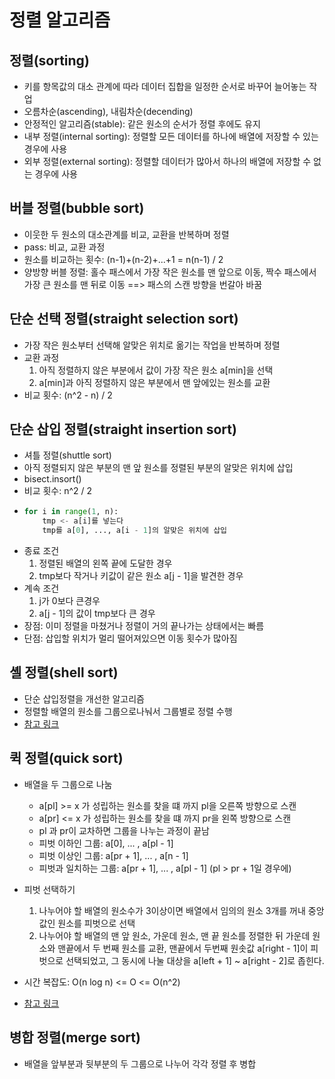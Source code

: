# 정렬 알고리즘

## 정렬(sorting)
- 키를 항목값의 대소 관계에 따라 데이터 집합을 일정한 순서로 바꾸어 늘어놓는 작업
- 오름차순(ascending), 내림차순(decending)
- 안정적인 알고리즘(stable): 같은 원소의 순서가 정렬 후에도 유지
- 내부 정렬(internal sorting): 정렬할 모든 데이터를 하나에 배열에 저장할 수 있는 경우에 사용
- 외부 정렬(external sorting): 정렬할 데이터가 많아서 하나의 배열에 저장할 수 없는 경우에 사용

## 버블 정렬(bubble sort)
- 이웃한 두 원소의 대소관계를 비교, 교환을 반복하며 정렬
- pass: 비교, 교환 과정
- 원소를 비교하는 횟수: (n-1)+(n-2)+...+1 = n(n-1) / 2
- 양방향 버블 정렬: 홀수 패스에서 가장 작은 원소를 맨 앞으로 이동, 짝수 패스에서 가장 큰 원소를 맨 뒤로 이동 ==> 패스의 스캔 방향을 번갈아 바꿈

## 단순 선택 정렬(straight selection sort)
- 가장 작은 원소부터 선택해 알맞은 위치로 옮기는 작업을 반복하며 정렬
- 교환 과정
  1. 아직 정렬하지 않은 부분에서 값이 가장 작은 원소 a[min]을 선택
  2. a[min]과 아직 정렬하지 않은 부분에서 맨 앞에있는 원소를 교환
- 비교 횟수: (n^2 - n) / 2

## 단순 삽입 정렬(straight insertion sort)
- 셔틀 정렬(shuttle sort)
- 아직 정렬되지 않은 부분의 맨 앞 원소를 정렬된 부분의 알맞은 위치에 삽입
- bisect.insort()
- 비교 횟수: n^2 / 2
- 
    ```py
    for i in range(1, n):
        tmp <- a[i]를 넣는다
        tmp를 a[0], ..., a[i - 1]의 알맞은 위치에 삽입
    ```
- 종료 조건
  1. 정렬된 배열의 왼쪽 끝에 도달한 경우
  2. tmp보다 작거나 키값이 같은 원소 a[j - 1]을 발견한 경우
- 계속 조건
  1. j가 0보다 큰경우
  2. a[j - 1]의 값이 tmp보다 큰 경우
- 장점: 이미 정렬을 마쳤거나 정렬이 거의 끝나가는 상태에서는 빠름
- 단점: 삽입할 위치가 멀리 떨어져있으면 이동 횟수가 많아짐

## 셸 정렬(shell sort)
- 단순 삽입정렬을 개선한 알고리즘
- 정렬할 배열의 원소를 그룹으로나눠서 그룹별로 정렬 수행
- [참고 링크](https://ko.wikipedia.org/wiki/%EC%85%B8_%EC%A0%95%EB%A0%AC)

## 퀵 정렬(quick sort)
- 배열을 두 그룹으로 나눔
  - a[pl] >= x 가 성립하는 원소를 찾을 떄 까지 pl을 오른쪽 방향으로 스캔
  - a[pr] <= x 가 성립하는 원소를 찾을 떄 까지 pr을 왼쪽 방향으로 스캔
  - pl 과 pr이 교차하면 그룹을 나누는 과정이 끝남
  - 피벗 이하인 그룹: a[0], ... , a[pl - 1]
  - 피벗 이상인 그룹: a[pr + 1], ... , a[n - 1]
  - 피벗과 일치하는 그룹: a[pr + 1], ... , a[pl - 1] (pl > pr + 1일 경우에)
- 피벗 선택하기
  1. 나누어야 할 배열의 원소수가 3이상이면 배열에서 임의의 원소 3개를 꺼내 중앙값인 원소를 피벗으로 선택
  2. 나누어야 할 배열의 맨 앞 원소, 가운데 원소, 맨 끝 원소를 정렬한 뒤 가운데 원소와 맨끝에서 두 번째 원소를 교환, 맨끝에서 두번째 원솟값 a[right - 1]이 피벗으로 선택되었고, 그 동시에 나눌 대상을 a[left + 1] ~ a[right - 2]로 좁힌다.
- 시간 복잡도: O(n log n) <= O <= O(n^2)

- [참고 링크](https://ko.wikipedia.org/wiki/%ED%80%B5_%EC%A0%95%EB%A0%AC)

## 병합 정렬(merge sort)
- 배열을 앞부분과 뒷부분의 두 그룹으로 나누어 각각 정렬 후 병합
